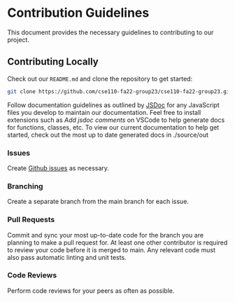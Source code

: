 # Contribution Guidelines

This document provides the necessary guidelines to contributing to our project. 

## Contributing Locally

Check out our `README.md` and clone the repository to get started:

```bash
git clone https://github.com/cse110-fa22-group23/cse110-fa22-group23.git
```

Follow documentation guidelines as outlined by [JSDoc](https://jsdoc.app/about-getting-started.html) for any JavaScript files you develop to maintain our documentation. Feel free to install extensions such as _Add jsdoc comments_ on VSCode to help generate docs for functions, classes, etc. To view our current documentation to help get started, check out the most up to date generated docs in ./source/out

### Issues

Create [Github issues](https://github.com/cse110-fa22-group23/cse110-fa22-group23/issues) as necessary.

### Branching

Create a separate branch from the main branch for each issue.

### Pull Requests

Commit and sync your most up-to-date code for the branch you are planning to make a pull request for. At least one other contributor is required to review your code before it is merged to main. Any relevant code must also pass automatic linting and unit tests.

### Code Reviews
Perform code reviews for your peers as often as possible. 